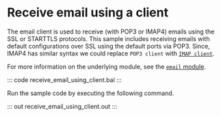 # Receive email using a client

The email client is used to receive (with POP3 or IMAP4) emails using the SSL or STARTTLS protocols. This sample includes receiving emails with default configurations over SSL using the default ports via POP3. Since, IMAP4 has similar syntax we could replace `POP3 client` with [`IMAP client`](https://lib.ballerina.io/ballerina/email/latest/clients/ImapClient).

For more information on the underlying module,  see the [`email` module](https://lib.ballerina.io/ballerina/email/latest/).

::: code receive_email_using_client.bal :::

Run the sample code by executing the following command.

::: out receive_email_using_client.out :::
